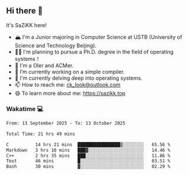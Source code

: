 ## Hi there 👋

It's SaZiKK here!

- 🏔️ I'm a Junior majoring in Computer Science  at USTB (University of Science and Technology Beijing).
- 🧑‍🎓 I'm planning to pursue a Ph.D. degree in the field of operating systems！
- 🚀 I'm a OIer and ACMer.
- 🔭 I’m currently working on a simple compiler.
- 🌱 I'm currently delving deep into operating systems.
- 📫 How to reach me: ck_look@outlook.com
- 😄 To learn more about me: https://sazikk.top

  
<!--
**SaZiKK/SaZiKK** is a ✨ _special_ ✨ repository because its `README.md` (this file) appears on your GitHub profile.

Here are some ideas to get you started:

- 🔭 I’m currently working on ...
- 🌱 I’m currently learning ...
- 👯 I’m looking to collaborate on ...
- 🤔 I’m looking for help with ...
- 💬 Ask me about ...
- 📫 How to reach me: ...
- 😄 Pronouns: ...
- ⚡ Fun fact: ...
-->

### Wakatime 💻

<!--START_SECTION:waka-->

```txt
From: 13 September 2025 - To: 13 October 2025

Total Time: 21 hrs 49 mins

C          14 hrs 21 mins  ████████████████▒░░░░░░░░   65.56 %
Markdown   3 hrs 10 mins   ███▓░░░░░░░░░░░░░░░░░░░░░   14.46 %
C++        2 hrs 35 mins   ███░░░░░░░░░░░░░░░░░░░░░░   11.86 %
Text       46 mins         █░░░░░░░░░░░░░░░░░░░░░░░░   03.51 %
Bash       30 mins         ▓░░░░░░░░░░░░░░░░░░░░░░░░   02.29 %
```

<!--END_SECTION:waka-->
